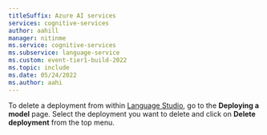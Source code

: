 ```yaml
---
titleSuffix: Azure AI services
services: cognitive-services
author: aahill
manager: nitinme
ms.service: cognitive-services
ms.subservice: language-service
ms.custom: event-tier1-build-2022
ms.topic: include
ms.date: 05/24/2022
ms.author: aahi
---
```


To delete a deployment from within [Language Studio](https://aka.ms/laguageStudio), go to the **Deploying a model** page. Select the deployment you want to delete and click on **Delete deployment** from the top menu. 
